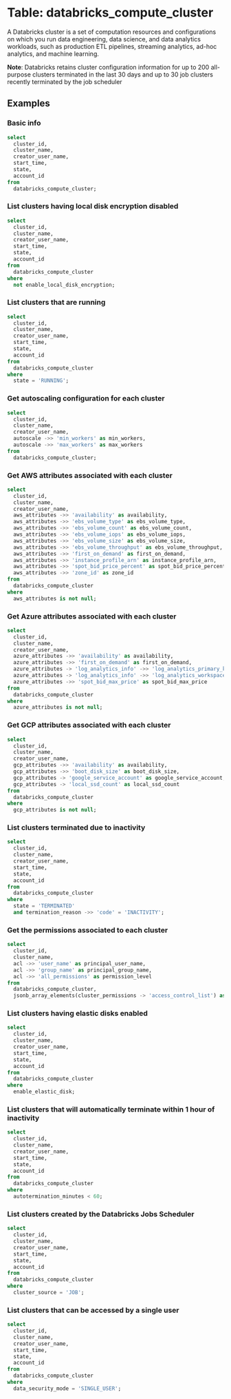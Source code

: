 # Table: databricks_compute_cluster

A Databricks cluster is a set of computation resources and configurations on which you run data engineering, data science, and data analytics workloads, such as production ETL pipelines, streaming analytics, ad-hoc analytics, and machine learning.

**Note**: Databricks retains cluster configuration information for up to 200 all-purpose clusters terminated in the last 30 days and up to 30 job clusters recently terminated by the job scheduler

## Examples

### Basic info

```sql
select
  cluster_id,
  cluster_name,
  creator_user_name,
  start_time,
  state,
  account_id
from
  databricks_compute_cluster;
```

### List clusters having local disk encryption disabled

```sql
select
  cluster_id,
  cluster_name,
  creator_user_name,
  start_time,
  state,
  account_id
from
  databricks_compute_cluster
where
  not enable_local_disk_encryption;
```

### List clusters that are running

```sql
select
  cluster_id,
  cluster_name,
  creator_user_name,
  start_time,
  state,
  account_id
from
  databricks_compute_cluster
where
  state = 'RUNNING';
```

### Get autoscaling configuration for each cluster

```sql
select
  cluster_id,
  cluster_name,
  creator_user_name,
  autoscale ->> 'min_workers' as min_workers,
  autoscale ->> 'max_workers' as max_workers
from
  databricks_compute_cluster;
```

### Get AWS attributes associated with each cluster

```sql
select
  cluster_id,
  cluster_name,
  creator_user_name,
  aws_attributes ->> 'availability' as availability,
  aws_attributes ->> 'ebs_volume_type' as ebs_volume_type,
  aws_attributes ->> 'ebs_volume_count' as ebs_volume_count,
  aws_attributes ->> 'ebs_volume_iops' as ebs_volume_iops,
  aws_attributes ->> 'ebs_volume_size' as ebs_volume_size,
  aws_attributes ->> 'ebs_volume_throughput' as ebs_volume_throughput,
  aws_attributes ->> 'first_on_demand' as first_on_demand,
  aws_attributes ->> 'instance_profile_arn' as instance_profile_arn,
  aws_attributes ->> 'spot_bid_price_percent' as spot_bid_price_percent,
  aws_attributes ->> 'zone_id' as zone_id
from
  databricks_compute_cluster
where
  aws_attributes is not null;
```

### Get Azure attributes associated with each cluster

```sql
select
  cluster_id,
  cluster_name,
  creator_user_name,
  azure_attributes ->> 'availability' as availability,
  azure_attributes ->> 'first_on_demand' as first_on_demand,
  azure_attributes -> 'log_analytics_info' ->> 'log_analytics_primary_key' as log_analytics_primary_key,
  azure_attributes -> 'log_analytics_info' ->> 'log_analytics_workspace_id' as log_analytics_workspace_id,
  azure_attributes ->> 'spot_bid_max_price' as spot_bid_max_price
from
  databricks_compute_cluster
where
  azure_attributes is not null;
```

### Get GCP attributes associated with each cluster

```sql
select
  cluster_id,
  cluster_name,
  creator_user_name,
  gcp_attributes ->> 'availability' as availability,
  gcp_attributes ->> 'boot_disk_size' as boot_disk_size,
  gcp_attributes -> 'google_service_account' as google_service_account,
  gcp_attributes -> 'local_ssd_count' as local_ssd_count
from
  databricks_compute_cluster
where
  gcp_attributes is not null;
```

### List clusters terminated due to inactivity

```sql
select
  cluster_id,
  cluster_name,
  creator_user_name,
  start_time,
  state,
  account_id
from
  databricks_compute_cluster
where
  state = 'TERMINATED'
  and termination_reason ->> 'code' = 'INACTIVITY';
```

### Get the permissions associated to each cluster

```sql
select
  cluster_id,
  cluster_name,
  acl ->> 'user_name' as principal_user_name,
  acl ->> 'group_name' as principal_group_name,
  acl ->> 'all_permissions' as permission_level
from
  databricks_compute_cluster,
  jsonb_array_elements(cluster_permissions -> 'access_control_list') as acl;
```

### List clusters having elastic disks enabled

```sql
select
  cluster_id,
  cluster_name,
  creator_user_name,
  start_time,
  state,
  account_id
from
  databricks_compute_cluster
where
  enable_elastic_disk;
```

### List clusters that will automatically terminate within 1 hour of inactivity

```sql
select
  cluster_id,
  cluster_name,
  creator_user_name,
  start_time,
  state,
  account_id
from
  databricks_compute_cluster
where
  autotermination_minutes < 60;
```

### List clusters created by the Databricks Jobs Scheduler

```sql
select
  cluster_id,
  cluster_name,
  creator_user_name,
  start_time,
  state,
  account_id
from
  databricks_compute_cluster
where
  cluster_source = 'JOB';
```

### List clusters that can be accessed by a single user

```sql
select
  cluster_id,
  cluster_name,
  creator_user_name,
  start_time,
  state,
  account_id
from
  databricks_compute_cluster
where
  data_security_mode = 'SINGLE_USER';
```